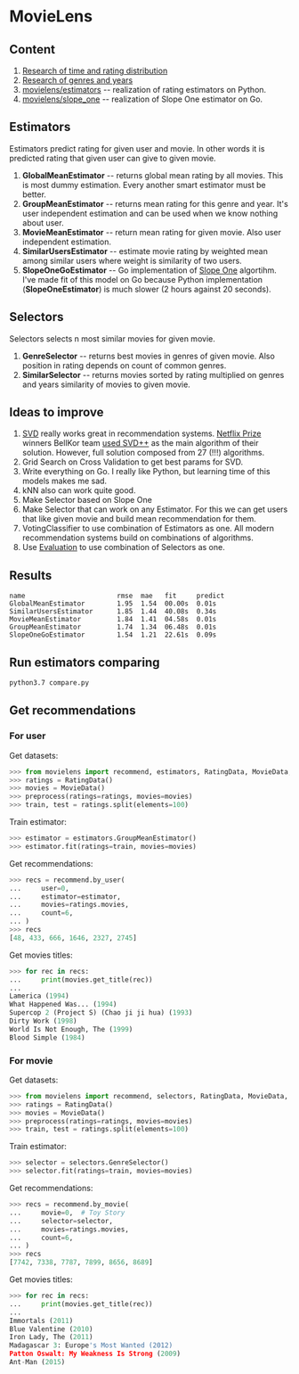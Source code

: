 # MovieLens

## Content

1. [Research of time and rating distribution](./data_mining_rating.ipynb)
1. [Research of genres and years](./data_mining_movie.ipynb)
1. [movielens/estimators](./movielens/estimators) -- realization of rating estimators on Python.
1. [movielens/slope_one](./movielens/slope_one) -- realization of Slope One estimator on Go.

## Estimators

Estimators predict rating for given user and movie. In other words it is predicted rating that given user can give to given movie.

1. **GlobalMeanEstimator** -- returns global mean rating by all movies. This is most dummy estimation. Every another smart estimator must be better.
1. **GroupMeanEstimator** -- returns mean rating for this genre and year. It's user independent estimation and can be used when we know nothing about user.
1. **MovieMeanEstimator** -- return mean rating for given movie. Also user independent estimation.
1. **SimilarUsersEstimator** -- estimate movie rating by weighted mean among similar users where weight is similarity of two users.
1. **SlopeOneGoEstimator** -- Go implementation of [Slope One](https://en.wikipedia.org/wiki/Slope_One) algortihm. I've made fit of this model on Go because Python implementation (**SlopeOneEstimator**) is much slower (2 hours against 20 seconds).

## Selectors

Selectors selects n most similar movies for given movie.

1. **GenreSelector** -- returns best movies in genres of given movie. Also position in rating depends on count of common genres.
1. **SimilarSelector** -- returns movies sorted by rating multiplied on genres and years similarity of movies to given movie.

## Ideas to improve

1. [SVD](https://en.wikipedia.org/wiki/Singular_value_decomposition) really works great in recommendation systems. [Netflix Prize](https://en.wikipedia.org/wiki/Netflix_Prize) winners BellKor team [used SVD++](https://www.netflixprize.com/assets/GrandPrize2009_BPC_BellKor.pdf) as the main algorithm of their solution. However, full solution composed from 27 (!!!) algorithms.
1. Grid Search on Cross Validation to get best params for SVD.
1. Write everything on Go. I really like Python, but learning time of this models makes me sad.
1. kNN also can work quite good.
1. Make Selector based on Slope One
1. Make Selector that can work on any Estimator. For this we can get users that like given movie and build mean recommendation for them.
1. VotingClassifier to use combination of Estimators as one. All modern recommendation systems build on combinations of algorithms.
1. Use [Evaluation](https://en.wikipedia.org/wiki/Evaluation) to use combination of Selectors as one.

## Results

```
name                       rmse  mae   fit     predict
GlobalMeanEstimator        1.95  1.54  00.00s  0.01s
SimilarUsersEstimator      1.85  1.44  40.08s  0.34s
MovieMeanEstimator         1.84  1.41  04.58s  0.01s
GroupMeanEstimator         1.74  1.34  06.48s  0.01s
SlopeOneGoEstimator        1.54  1.21  22.61s  0.09s
```

## Run estimators comparing

```bash
python3.7 compare.py
```

## Get recommendations

### For user

Get datasets:

```python
>>> from movielens import recommend, estimators, RatingData, MovieData, preprocess
>>> ratings = RatingData()
>>> movies = MovieData()
>>> preprocess(ratings=ratings, movies=movies)
>>> train, test = ratings.split(elements=100)
```

Train estimator:

```python
>>> estimator = estimators.GroupMeanEstimator()
>>> estimator.fit(ratings=train, movies=movies)
```

Get recommendations:

```python
>>> recs = recommend.by_user(
...     user=0,
...     estimator=estimator,
...     movies=ratings.movies,
...     count=6,
... )
>>> recs
[48, 433, 666, 1646, 2327, 2745]
```

Get movies titles:

```python
>>> for rec in recs:
...     print(movies.get_title(rec))
...
Lamerica (1994)
What Happened Was... (1994)
Supercop 2 (Project S) (Chao ji ji hua) (1993)
Dirty Work (1998)
World Is Not Enough, The (1999)
Blood Simple (1984)
```

### For movie

Get datasets:

```python
>>> from movielens import recommend, selectors, RatingData, MovieData, preprocess
>>> ratings = RatingData()
>>> movies = MovieData()
>>> preprocess(ratings=ratings, movies=movies)
>>> train, test = ratings.split(elements=100)
```

Train estimator:

```python
>>> selector = selectors.GenreSelector()
>>> selector.fit(ratings=train, movies=movies)
```

Get recommendations:

```python
>>> recs = recommend.by_movie(
...     movie=0,  # Toy Story
...     selector=selector,
...     movies=ratings.movies,
...     count=6,
... )
>>> recs
[7742, 7338, 7787, 7899, 8656, 8689]
```

Get movies titles:

```python
>>> for rec in recs:
...     print(movies.get_title(rec))
...
Immortals (2011)
Blue Valentine (2010)
Iron Lady, The (2011)
Madagascar 3: Europe's Most Wanted (2012)
Patton Oswalt: My Weakness Is Strong (2009)
Ant-Man (2015)

